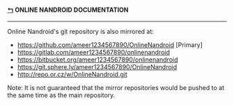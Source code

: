 #### [↰](README.md) ONLINE NANDROID DOCUMENTATION

---

Online Nandroid's git repository is also mirrored at:
* https://github.com/ameer1234567890/OnlineNandroid [Primary]
* https://gitlab.com/ameer1234567890/onlinenandroid
* https://bitbucket.org/ameer1234567890/onlinenandroid
* https://git.sphere.ly/ameer1234567890/OnlineNandroid
* http://repo.or.cz/w/OnlineNandroid.git

Note: It is not guaranteed that the mirror repositories would be pushed to at the same time as the main repository.